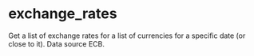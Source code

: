 # exchange_rates
Get a list of exchange rates for a list of currencies for a specific date (or close to it). Data source ECB.
